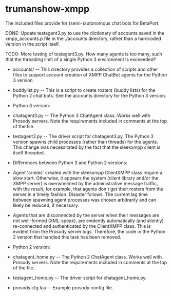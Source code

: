 # trumanshow-xmpp

The included files provide for (semi-)autonomous chat bots for BetaPort.

DONE: Update testagent3.py to use the dictionary of accounts saved in the xmpp_accounts.p file in the ./accounts directory, rather than a hardcoded version in the script itself.

TODO: More testing of testagent3.py. How many agents is too many, such that the threading limit of a single Python 3 environment is exceeeded?

* accounts/ -- This directory provides a collection of scripts and other files to support account creation of XMPP ChatBot agents for the Python 3 version.

* buddylist.py -- This is a script to create rosters (buddy lists) for the Python 2 chat bots. See the accounts directory for the Python 3 version.

* Python 3 version:
 * chatagent3.py -- The Python 3 ChatAgent class. Works well with Prosody servers. Note the requirements included in comments at the top of the file.
 * testagent3.py -- The driver script for chatagent3.py. The Python 3 version spawns child processes (rather than threads) for the agents. This change was necessitated by the fact that the sleekxmpp client is itself threaded.

* Differences between Python 3 and Python 2 versions:
 * Agent 'armies' created with the sleekxmpp ClientXMPP class require a slow start. Otherwise, it appears the system (client library and/or the XMPP server) is overwhelmed by the administrative message traffic, with the result, for example, that agents don't get their rosters from the server in a timely fashion. Disaster follows. The current lag time between spawning agent processes was chosen arbitrarily and can likely be reduced, if necessary.
 * Agents that are disconnected by the server when their messages are not well-formed (XML-speak), are evidently automatically (and silently) re-connected and authenticated by the ClientXMPP class. This is evident from the Prosody server logs. Therefore, the code in the Python 2 version that handled this task has been removed.

* Python 2 version:
 * chatagent_home.py -- The Python 2 ChatAgent class. Works well with Prosody servers. Note the requirements included in comments at the top of the file.
 * testagent_home.py -- The driver script for chatagent_home.py.
 * prosody.cfg.lua -- Example prosody config file.
